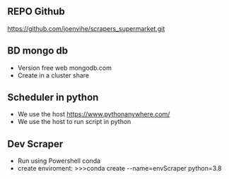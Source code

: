 ## REPO Github
https://github.com/joenvihe/scrapers_supermarket.git

## BD mongo db
- Version free web mongodb.com
- Create in a cluster share


## Scheduler in python
- We use the host https://www.pythonanywhere.com/
- We use the host to run script in python


## Dev Scraper
- Run using Powershell conda
- create enviroment: >>>conda create --name=envScraper python=3.8 